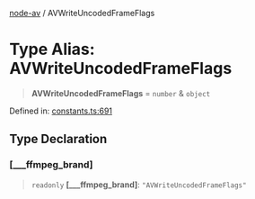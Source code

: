 [node-av](../globals.md) / AVWriteUncodedFrameFlags

# Type Alias: AVWriteUncodedFrameFlags

> **AVWriteUncodedFrameFlags** = `number` & `object`

Defined in: [constants.ts:691](https://github.com/seydx/av/blob/f8631fc881b394300b1479f511d55cf1c370a87f/src/constants/constants.ts#L691)

## Type Declaration

### \[\_\_\_ffmpeg\_brand\]

> `readonly` **\[\_\_\_ffmpeg\_brand\]**: `"AVWriteUncodedFrameFlags"`
